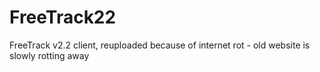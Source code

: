 # FreeTrack22
FreeTrack v2.2 client, reuploaded because of internet rot - old website is slowly rotting away
